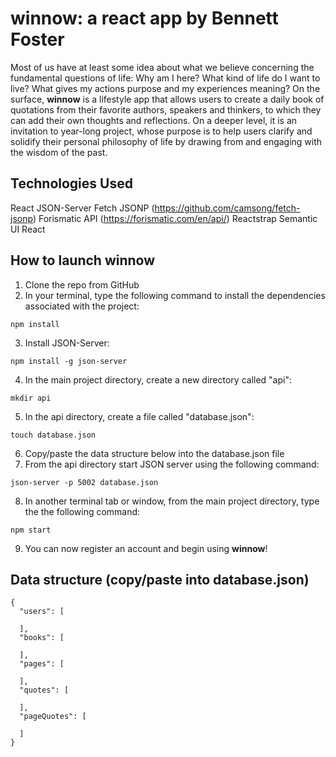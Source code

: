 # winnow: a react app by Bennett Foster

Most of us have at least some idea about what we believe concerning the fundamental questions of life: Why am I here? What kind of life do I want to live? What gives my actions purpose and my experiences meaning? On the surface, **winnow** is a lifestyle app that allows users to create a daily book of quotations from their favorite authors, speakers and thinkers, to which they can add their own thoughts and reflections. On a deeper level, it is an invitation to year-long project, whose purpose is to help users clarify and solidify their personal philosophy of life by drawing from and engaging with the wisdom of the past.

## Technologies Used

React
JSON-Server
Fetch JSONP (https://github.com/camsong/fetch-jsonp)
Forismatic API (https://forismatic.com/en/api/)
Reactstrap
Semantic UI React


## How to launch **winnow**

1. Clone the repo from GitHub
2. In your terminal, type the following command to install the dependencies associated with the project:
```
npm install
```
3. Install JSON-Server:
```
npm install -g json-server
```
4. In the main project directory, create a new directory called "api":
```
mkdir api
```
5. In the api directory, create a file called "database.json":
```
touch database.json
```
6. Copy/paste the data structure below into the database.json file
7. From the api directory start JSON server using the following command:
```
json-server -p 5002 database.json
```
8. In another terminal tab or window, from the main project directory, type the the following command:
```
npm start
```
9. You can now register an account and begin using **winnow**!

## Data structure (copy/paste into database.json)
```
{
  "users": [

  ],
  "books": [

  ],
  "pages": [

  ],
  "quotes": [

  ],
  "pageQuotes": [

  ]
}
```
